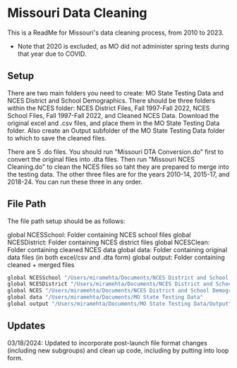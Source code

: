 
# Missouri Data Cleaning

This is a ReadMe for Missouri's data cleaning process, from 2010 to 2023.
* Note that 2020 is excluded, as MO did not administer spring tests during that year due to COVID.


## Setup

There are two main folders you need to create: MO State Testing Data and NCES District and School Demographics.
There should be three folders within the NCES folder:
NCES District Files, Fall 1997-Fall 2022, NCES School Files, Fall 1997-Fall 2022, and Cleaned NCES Data.
Download the original excel and .csv files, and place them in the MO State Testing Data folder.
Also create an Output subfolder of the MO State Testing Data folder to which to save the cleaned files.

There are 5 .do files.
You should run "Missouri DTA Conversion.do" first to convert the original files into .dta files.
Then run "Missouri NCES Cleaning.do" to clean the NCES files so taht they are prepared to merge into the testing data.
The other three files are for the years 2010-14, 2015-17, and 2018-24.  You can run these three in any order.
    
## File Path

The file path setup should be as follows: 

global NCESSchool: Folder containing NCES school files
global NCESDistrict: Folder containing NCES district files
global NCESClean: Folder containing cleaned NCES data
global data: Folder containing original data files (in both excel/csv and .dta form)
global output: Folder containing cleaned + merged files

```bash
global NCESSchool "/Users/miramehta/Documents/NCES District and School Demographics/NCES School Files, Fall 1997-Fall 2022"
global NCESDistrict "/Users/miramehta/Documents/NCES District and School Demographics/NCES District Files, Fall 1997-Fall 2022"
global NCES "/Users/miramehta/Documents/NCES District and School Demographics/Cleaned NCES Data"
global data "/Users/miramehta/Documents/MO State Testing Data"
global output "/Users/miramehta/Documents/MO State Testing Data/Output"
```
## Updates

03/18/2024: Updated to incorporate post-launch file format changes (including new subgroups) and clean up code, including by putting into loop form.
